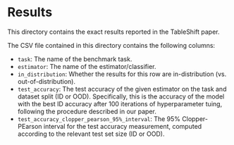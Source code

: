 # Results

This directory contains the exact results reported in the TableShift paper.

The CSV file contained in this directory contains the following columns:
* `task`: The name of the benchmark task.
* `estimator`: The name of the estimator/classifier.
* `in_distribution`: Whether the results for this row are in-distribution (vs. out-of-distribution).
* `test_accuracy`: The test accuracy of the given estimator on the task and dataset split (ID or OOD). Specifically, this is the accuracy of the model with the best ID accuracy after 100 iterations of hyperparameter tuing, following the procedure described in our paper.
* `test_accuracy_clopper_pearson_95%_interval`: The 95% Clopper-PEarson interval for the test accuracy measurement, computed according to the relevant test set size (ID or OOD).